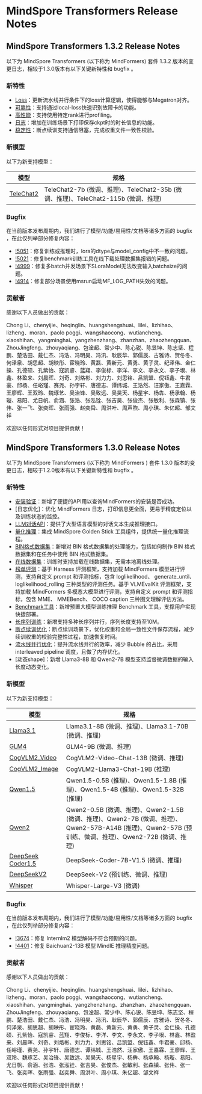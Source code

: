 # MindSpore Transformers Release Notes

## MindSpore Transformers 1.3.2 Release Notes

以下为 MindSpore Transformers (以下称为 MindFormers) 套件 1.3.2 版本的变更日志，相较于1.3.0版本有以下关键新特性和 bugfix 。

### 新特性

- [Loss](https://gitee.com/mindspore/mindformers/pulls/4709)：更新流水线并行条件下的loss计算逻辑，使得能够与Megatron对齐。
- [可靠性](https://gitee.com/mindspore/mindformers/pulls/4629)：支持通过local-loss快速识别故障卡的功能。
- [高性能](https://gitee.com/mindspore/mindformers/pulls/4630)：支持使用特定rank进行profiling。
- [日志](https://gitee.com/mindspore/mindformers/pulls/4622)：增加在训练场景下打印保存ckpt时的时长信息的功能。
- [稳定性](https://www.mindspore.cn/mindformers/docs/zh-CN/r1.3.0/function/resume_training.html#%E6%96%AD%E7%82%B9%E7%BB%AD%E8%AE%AD)：断点续训支持通信阻塞，完成权重文件一致性校验。

### 新模型

以下为新支持模型：

| 模型                                                                                             | 规格                                                                |
|------------------------------------------------------------------------------------------------|-------------------------------------------------------------------|
| [TeleChat2](https://gitee.com/mindspore/mindformers/blob/r1.3.0/research/telechat2) | TeleChat2-7b (微调、推理)、TeleChat2-35b (微调、推理)、TeleChat2-115b (微调、推理) |

### Bugfix

在当前版本发布周期内，我们进行了模型/功能/易用性/文档等诸多方面的 bugfix ，在此仅列举部分修复内容：

- [!5051](https://gitee.com/mindspore/mindformers/pulls/5051)：修复训练或推理时，lora的dtype与model_config中不一致的问题。
- [!5021](https://gitee.com/mindspore/mindformers/pulls/5021)：修复benchmark训练工具在线下载处理数据集报错的问题。
- [!4999](https://gitee.com/mindspore/mindformers/pulls/4999)：修复多batch并发场景下SLoraModel无法改变输入batchsize的问题。
- [!4914](https://gitee.com/mindspore/mindformers/pulls/4914)：修复部分场景使用msrun启动MF_LOG_PATH失效的问题。

### 贡献者

感谢以下人员做出的贡献：

Chong Li、chenyijie、heqinglin、huangshengshuai、lilei、lizhihao、lizheng、moran、paolo poggi、wangshaocong、wutiancheng、xiaoshihan、yangminghai、yangzhenzhang、zhanzhan、zhaozhengquan、ZhouJingfeng、zhouyaqiang、包淦超、常少中、陈心锐、陈昱坤、陈志坚、程鹏、楚浩田、戴仁杰、冯浩、冯明昊、冯汛、耿辰华、郭儒辰、古雅诗、贺冬冬、何泽泉、胡思超、胡映彤、宦晓玲、黄磊、黄新元、黄勇、黄子灵、纪泽伟、金仁操、孔德硕、孔紫怡、寇凯睿、蓝翔、李俊标、李洋、李文、李永文、李子垠、林鑫、林盈来、刘晨晖、刘奇、刘烙彬、刘力力、刘思铭、吕凯盟、倪钰鑫、牛君豪、邱杨、任峪瑾、赛尧、孙宇轩、唐德志、谭纬城、王浩然、汪家傲、王嘉霖、王廖辉、王双玲、魏琢艺、吴治锋、吴致远、吴昊天、杨星宇、杨犇、杨承翰、杨璇、易阳、尤日帆、俞涵、张浩、张泓铨、张吉昊、张俊杰、张敏利、张森镇、张伟、张一飞、张奕晖、张雨强、赵奕舜、周洪叶、周声煦、周小琪、朱亿超、邹文祥

欢迎以任何形式对项目提供贡献！

## MindSpore Transformers 1.3.0 Release Notes

以下为 MindSpore Transformers (以下称为 MindFormers ) 套件 1.3.0 版本的变更日志，相较于1.2.0版本有以下关键新特性和 bugfix 。

### 新特性

- [安装验证](https://www.mindspore.cn/mindformers/docs/zh-CN/dev/mindformers/mindformers.run_check.html)：新增了便捷的API用以查询MindFormers的安装是否成功。
- [日志优化]：优化 MindFormers 日志，打印信息更全面，更易于精度定位以及训练状态的监控。
- [LLM对话API](https://www.mindspore.cn/mindformers/docs/zh-CN/dev/generation/mindformers.generation.GenerationMixin.html#mindformers.generation.GenerationMixin.chat)：提供了大型语言模型的对话文本生成推理接口。
- [量化推理](https://www.mindspore.cn/mindformers/docs/zh-CN/dev/usage/quantization.html#)：集成 MindSpore Golden Stick 工具组件，提供统一量化推理流程。
- [BIN格式数据集](https://www.mindspore.cn/mindformers/docs/zh-CN/dev/function/dataset.html#bin-%E6%A0%BC%E5%BC%8F%E6%95%B0%E6%8D%AE%E9%9B%86)：新增对 BIN 格式数据集的处理能力，包括如何制作 BIN 格式数据集和在任务中使用 BIN 格式数据集。
- [在线数据集](https://www.mindspore.cn/mindformers/docs/zh-CN/dev/function/dataset.html#%E5%9C%A8%E7%BA%BF%E6%95%B0%E6%8D%AE%E9%9B%86)：训练时支持加载在线数据集，无需本地离线处理。
- [榜单评测](https://www.mindspore.cn/mindformers/docs/zh-CN/dev/usage/evaluation.html)：基于 Harness 评测框架，支持加载 MindFormers 模型进行评测，支持自定义 prompt 和评测指标，包含 loglikelihood、 generate_until、 loglikelihood_rolling 三种类型的评测任务。基于 VLMEvalKit 评测框架，支持加载 MindFormers 多模态大模型进行评测，支持自定义 prompt 和评测指标，包含 MME、 MMEBench、 COCO caption 三种图文理解评估方法。
- [Benchmark工具](https://gitee.com/mindspore/mindformers/tree/r1.3.0/docs/feature_cards/benchmark.md)：新增预置大模型训练推理 Benchmark 工具，支撑用户实现快捷部署。
- [长序列训练](https://gitee.com/mindspore/mindformers/tree/r1.3.0/docs/feature_cards/Long_Sequence_Training.md)：新增支持多种长序列并行，序列长度支持至10M。
- [断点续训优化](https://www.mindspore.cn/mindformers/docs/zh-CN/dev/function/resume_training.html#%E6%96%AD%E7%82%B9%E7%BB%AD%E8%AE%AD)：断点续训场景下，优化权重和全局一致性文件保存流程，减少续训权重的校验完整性过程，加速恢复时间。
- [流水线并行优化](https://www.mindspore.cn/docs/zh-CN/master/model_train/parallel/pipeline_parallel.html#interleaved-pipeline%E8%B0%83%E5%BA%A6)：提升流水线并行的效率，减少 Bubble 的占比，采用 interleaved pipeline 调度，且做了内存优化。
- [动态shape]：新增 Llama3-8B 和 Qwen2-7B 模型支持监督微调数据的输入长度动态变化。

### 新模型

以下为新支持模型：

| 模型                                                                                                           | 规格                                                                                                                 |
|--------------------------------------------------------------------------------------------------------------|--------------------------------------------------------------------------------------------------------------------|
| [Llama3.1](https://gitee.com/mindspore/mindformers/tree/r1.3.0/research/llama3_1/llama3_1.md)                | Llama3.1-8B (微调、推理)、Llama3.1-70B (微调、推理)                                                                           |
| [GLM4](https://gitee.com/mindspore/mindformers/tree/r1.3.0/docs/model_cards/glm4.md)                         | GLM4-9B (微调、推理)                                                                                                    |
| [CogVLM2_Video](https://gitee.com/mindspore/mindformers/tree/r1.3.0/docs/model_cards/cogvlm2_video.md)       | CogVLM2-Video-Chat-13B (微调、推理)                                                                                     |
| [CogVLM2_Image](https://gitee.com/mindspore/mindformers/tree/r1.3.0/docs/model_cards/cogvlm2_image.md)       | CogVLM2-Llama3-Chat-19B (推理)                                                                                       |
| [Qwen1.5](https://gitee.com/mindspore/mindformers/blob/r1.3.0/research/qwen1_5/qwen1_5.md)                   | Qwen1.5-0.5B (推理)、Qwen1.5-1.8B (推理)、Qwen1.5-4B (推理)、Qwen1.5-32B (推理)                                               |
| [Qwen2](https://gitee.com/mindspore/mindformers/tree/r1.3.0/research/qwen2/qwen2.md)                         | Qwen2-0.5B (微调、推理)、Qwen2-1.5B (微调、推理)、Qwen2-7B (微调、推理)、Qwen2-57B-A14B (推理)、Qwen2-57B (预训练、微调、推理)、Qwen2-72B (微调、推理) |
| [DeepSeek Coder1.5](https://gitee.com/mindspore/mindformers/tree/r1.3.0/research/deepseek1_5/deepseek1_5.md) | DeepSeek-Coder-7B-V1.5 (微调、推理)                                                                                     |
| [DeepSeekV2](https://gitee.com/mindspore/mindformers/tree/r1.3.0/research/deepseek2/deepseek2.md)            | DeepSeek-V2 (预训练、微调、推理)                                                                                            |
| [Whisper](https://gitee.com/mindspore/mindformers/tree/r1.3.0/docs/model_cards/whisper.md)                   | Whisper-Large-V3 (微调)                                                                                              |

### Bugfix

在当前版本发布周期内，我们进行了模型/功能/易用性/文档等诸多方面的 bugfix ，在此仅列举部分修复内容：

- [!3674](https://gitee.com/mindspore/mindformers/pulls/3674)：修复 Internlm2 模型解码不符合预期的问题。
- [!4401](https://gitee.com/mindspore/mindformers/pulls/4401)：修复 Baichuan2-13B 模型 MindIE 推理精度问题。

### 贡献者

感谢以下人员做出的贡献：

Chong Li、chenyijie、heqinglin、huangshengshuai、lilei、lizhihao、lizheng、moran、paolo poggi、wangshaocong、wutiancheng、xiaoshihan、yangminghai、yangzhenzhang、zhanzhan、zhaozhengquan、ZhouJingfeng、zhouyaqiang、包淦超、常少中、陈心锐、陈昱坤、陈志坚、程鹏、楚浩田、戴仁杰、冯浩、冯明昊、冯汛、耿辰华、郭儒辰、古雅诗、贺冬冬、何泽泉、胡思超、胡映彤、宦晓玲、黄磊、黄新元、黄勇、黄子灵、金仁操、孔德硕、孔紫怡、寇凯睿、蓝翔、李俊标、李洋、李文、李永文、李子垠、林鑫、林盈来、刘晨晖、刘奇、刘烙彬、刘力力、刘思铭、吕凯盟、倪钰鑫、牛君豪、邱杨、任峪瑾、赛尧、孙宇轩、唐德志、谭纬城、王浩然、汪家傲、王嘉霖、王廖辉、王双玲、魏琢艺、吴治锋、吴致远、吴昊天、杨星宇、杨犇、杨承翰、杨璇、易阳、尤日帆、俞涵、张浩、张泓铨、张吉昊、张俊杰、张敏利、张森镇、张伟、张一飞、张奕晖、张雨强、赵奕舜、周洪叶、周小琪、朱亿超、邹文祥

欢迎以任何形式对项目提供贡献！